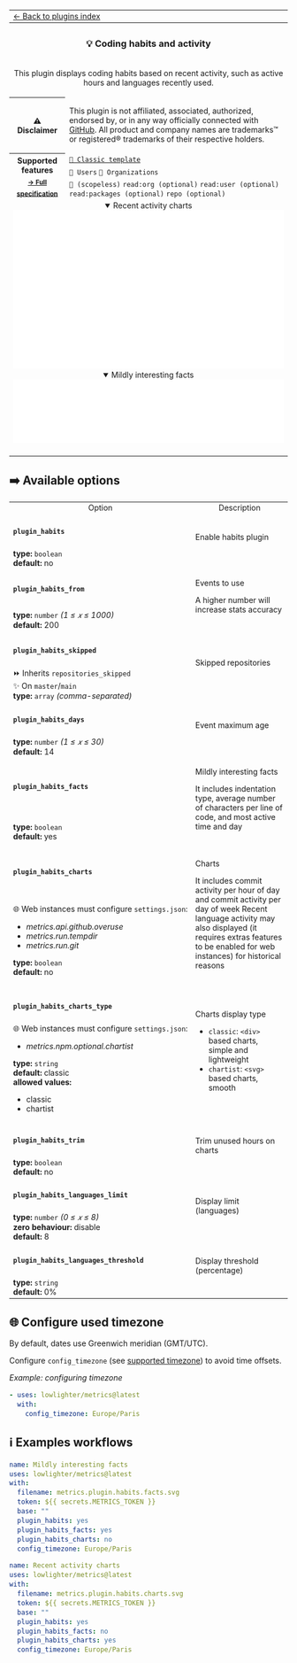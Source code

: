 <!--header-->
<table>
  <tr><td colspan="2"><a href="/README.md#-plugins">← Back to plugins index</a></td></tr>
  <tr><th colspan="2"><h3>💡 Coding habits and activity</h3></th></tr>
  <tr><td colspan="2" align="center"><p>This plugin displays coding habits based on recent activity, such as active hours and languages recently used.</p>
</td></tr>
  <tr><th>⚠️ Disclaimer</th><td><p>This plugin is not affiliated, associated, authorized, endorsed by, or in any way officially connected with <a href="https://github.com">GitHub</a>.
All product and company names are trademarks™ or registered® trademarks of their respective holders.</p>
</td></tr>
  <tr>
    <th rowspan="3">Supported features<br><sub><a href="metadata.yml">→ Full specification</a></sub></th>
    <td><a href="/source/templates/classic/README.md"><code>📗 Classic template</code></a></td>
  </tr>
  <tr>
    <td><code>👤 Users</code> <code>👥 Organizations</code></td>
  </tr>
  <tr>
    <td><code>🔑 (scopeless)</code> <code>read:org (optional)</code> <code>read:user (optional)</code> <code>read:packages (optional)</code> <code>repo (optional)</code></td>
  </tr>
  <tr>
    <td colspan="2" align="center">
      <details open><summary>Recent activity charts</summary><img src="https://github.com/lowlighter/metrics/blob/examples/metrics.plugin.habits.charts.svg" alt=""></img></details>
      <details open><summary>Mildly interesting facts</summary><img src="https://github.com/lowlighter/metrics/blob/examples/metrics.plugin.habits.facts.svg" alt=""></img></details>
      <img width="900" height="1" alt="">
    </td>
  </tr>
</table>
<!--/header-->

## ➡️ Available options

<!--options-->
<table>
  <tr>
    <td align="center" nowrap="nowrap">Option</i></td><td align="center" nowrap="nowrap">Description</td>
  </tr>
  <tr>
    <td nowrap="nowrap"><h4><code>plugin_habits</code></h4></td>
    <td rowspan="2"><p>Enable habits plugin</p>
<img width="900" height="1" alt=""></td>
  </tr>
  <tr>
    <td nowrap="nowrap"><b>type:</b> <code>boolean</code>
<br>
<b>default:</b> no<br></td>
  </tr>
  <tr>
    <td nowrap="nowrap"><h4><code>plugin_habits_from</code></h4></td>
    <td rowspan="2"><p>Events to use</p>
<p>A higher number will increase stats accuracy</p>
<img width="900" height="1" alt=""></td>
  </tr>
  <tr>
    <td nowrap="nowrap"><b>type:</b> <code>number</code>
<i>(1 ≤
𝑥
≤ 1000)</i>
<br>
<b>default:</b> 200<br></td>
  </tr>
  <tr>
    <td nowrap="nowrap"><h4><code>plugin_habits_skipped</code></h4></td>
    <td rowspan="2"><p>Skipped repositories</p>
<img width="900" height="1" alt=""></td>
  </tr>
  <tr>
    <td nowrap="nowrap">⏩ Inherits <code>repositories_skipped</code><br>
✨ On <code>master</code>/<code>main</code><br>
<b>type:</b> <code>array</code>
<i>(comma-separated)</i>
<br></td>
  </tr>
  <tr>
    <td nowrap="nowrap"><h4><code>plugin_habits_days</code></h4></td>
    <td rowspan="2"><p>Event maximum age</p>
<img width="900" height="1" alt=""></td>
  </tr>
  <tr>
    <td nowrap="nowrap"><b>type:</b> <code>number</code>
<i>(1 ≤
𝑥
≤ 30)</i>
<br>
<b>default:</b> 14<br></td>
  </tr>
  <tr>
    <td nowrap="nowrap"><h4><code>plugin_habits_facts</code></h4></td>
    <td rowspan="2"><p>Mildly interesting facts</p>
<p>It includes indentation type, average number of characters per line of code, and most active time and day</p>
<img width="900" height="1" alt=""></td>
  </tr>
  <tr>
    <td nowrap="nowrap"><b>type:</b> <code>boolean</code>
<br>
<b>default:</b> yes<br></td>
  </tr>
  <tr>
    <td nowrap="nowrap"><h4><code>plugin_habits_charts</code></h4></td>
    <td rowspan="2"><p>Charts</p>
<p>It includes commit activity per hour of day and commit activity per day of week
Recent language activity may also displayed (it requires extras features to be enabled for web instances) for historical reasons</p>
<img width="900" height="1" alt=""></td>
  </tr>
  <tr>
    <td nowrap="nowrap">🌐 Web instances must configure <code>settings.json</code>:
<ul>
<li><i>metrics.api.github.overuse</i></li>
<li><i>metrics.run.tempdir</i></li>
<li><i>metrics.run.git</i></li>
</ul>
<b>type:</b> <code>boolean</code>
<br>
<b>default:</b> no<br></td>
  </tr>
  <tr>
    <td nowrap="nowrap"><h4><code>plugin_habits_charts_type</code></h4></td>
    <td rowspan="2"><p>Charts display type</p>
<ul>
<li><code>classic</code>: <code>&lt;div&gt;</code> based charts, simple and lightweight</li>
<li><code>chartist</code>: <code>&lt;svg&gt;</code> based charts, smooth</li>
</ul>
<img width="900" height="1" alt=""></td>
  </tr>
  <tr>
    <td nowrap="nowrap">🌐 Web instances must configure <code>settings.json</code>:
<ul>
<li><i>metrics.npm.optional.chartist</i></li>
</ul>
<b>type:</b> <code>string</code>
<br>
<b>default:</b> classic<br>
<b>allowed values:</b><ul><li>classic</li><li>chartist</li></ul></td>
  </tr>
  <tr>
    <td nowrap="nowrap"><h4><code>plugin_habits_trim</code></h4></td>
    <td rowspan="2"><p>Trim unused hours on charts</p>
<img width="900" height="1" alt=""></td>
  </tr>
  <tr>
    <td nowrap="nowrap"><b>type:</b> <code>boolean</code>
<br>
<b>default:</b> no<br></td>
  </tr>
  <tr>
    <td nowrap="nowrap"><h4><code>plugin_habits_languages_limit</code></h4></td>
    <td rowspan="2"><p>Display limit (languages)</p>
<img width="900" height="1" alt=""></td>
  </tr>
  <tr>
    <td nowrap="nowrap"><b>type:</b> <code>number</code>
<i>(0 ≤
𝑥
≤ 8)</i>
<br>
<b>zero behaviour:</b> disable</br>
<b>default:</b> 8<br></td>
  </tr>
  <tr>
    <td nowrap="nowrap"><h4><code>plugin_habits_languages_threshold</code></h4></td>
    <td rowspan="2"><p>Display threshold (percentage)</p>
<img width="900" height="1" alt=""></td>
  </tr>
  <tr>
    <td nowrap="nowrap"><b>type:</b> <code>string</code>
<br>
<b>default:</b> 0%<br></td>
  </tr>
</table>
<!--/options-->

## 🌐 Configure used timezone

By default, dates use Greenwich meridian (GMT/UTC).

Configure `config_timezone` (see [supported timezone](https://en.wikipedia.org/wiki/List_of_tz_database_time_zones)) to avoid time offsets.

*Example: configuring timezone*
```yaml
- uses: lowlighter/metrics@latest
  with:
    config_timezone: Europe/Paris
```

## ℹ️ Examples workflows

<!--examples-->
```yaml
name: Mildly interesting facts
uses: lowlighter/metrics@latest
with:
  filename: metrics.plugin.habits.facts.svg
  token: ${{ secrets.METRICS_TOKEN }}
  base: ""
  plugin_habits: yes
  plugin_habits_facts: yes
  plugin_habits_charts: no
  config_timezone: Europe/Paris

```
```yaml
name: Recent activity charts
uses: lowlighter/metrics@latest
with:
  filename: metrics.plugin.habits.charts.svg
  token: ${{ secrets.METRICS_TOKEN }}
  base: ""
  plugin_habits: yes
  plugin_habits_facts: no
  plugin_habits_charts: yes
  config_timezone: Europe/Paris

```
<!--/examples-->


